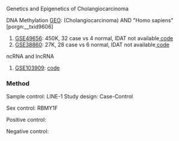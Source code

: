Genetics and Epigenetics of Cholangiocarcinoma 

DNA Methylation
[GEO](https://www.ncbi.nlm.nih.gov/gds):  (Cholangiocarcinoma) AND "Homo sapiens"[porgn:__txid9606] 

1. [GSE49656](https://www.ncbi.nlm.nih.gov/geo/query/acc.cgi?acc=GSE49656): 450K, 32 case vs 4 normal, IDAT not available[ code](https://github.com/Shicheng-Guo/GEO/tree/master/GSE49656)
2. [GSE38860](https://www.ncbi.nlm.nih.gov/geo/query/acc.cgi?acc=GSE38860): 27K, 28 case vs 6 normal, IDAT not available[ code](https://github.com/Shicheng-Guo/GEO/tree/master/GSE38860)

ncRNA and lncRNA
1. [GSE103909](https://www.ncbi.nlm.nih.gov/geo/query/acc.cgi?acc=GSE103909):   [code](GSE103909.R)






### Method

Sample control: LINE-1
Study design: Case-Control

Sex control: RBMY1F

Positive control:

Negative control:
